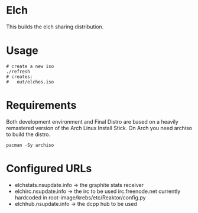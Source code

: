 # Elch
This builds the elch sharing distribution.

# Usage 

    # create a new iso
    ./refresh
    # creates:
    #   out/elchos.iso 

# Requirements
Both development environment and Final Distro are based on a heavily remastered
version of the Arch Linux Install Stick. On Arch you need archiso to build the
distro.

    pacman -Sy archiso

# Configured URLs
- elchstats.nsupdate.info -> the graphite stats receiver
- elchirc.nsupdate.info   -> the irc to be used 
                               irc.freenode.net currently hardcoded 
                               in root-image/krebs/etc/Reaktor/config.py
- elchhub.nsupdate.info   -> the dcpp hub to be used

